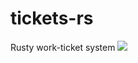 # tickets-rs
Rusty work-ticket system
[![](https://tokei.rs/b1/github/XAMPPRocky/tokei)](https://github.com/XAMPPRocky/tokei)
